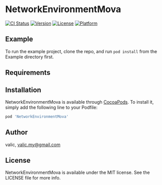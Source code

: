# NetworkEnvironmentMova

[![CI Status](https://img.shields.io/travis/valic/NetworkEnvironmentMova.svg?style=flat)](https://travis-ci.org/valic/NetworkEnvironmentMova)
[![Version](https://img.shields.io/cocoapods/v/NetworkEnvironmentMova.svg?style=flat)](https://cocoapods.org/pods/NetworkEnvironmentMova)
[![License](https://img.shields.io/cocoapods/l/NetworkEnvironmentMova.svg?style=flat)](https://cocoapods.org/pods/NetworkEnvironmentMova)
[![Platform](https://img.shields.io/cocoapods/p/NetworkEnvironmentMova.svg?style=flat)](https://cocoapods.org/pods/NetworkEnvironmentMova)

## Example

To run the example project, clone the repo, and run `pod install` from the Example directory first.

## Requirements

## Installation

NetworkEnvironmentMova is available through [CocoaPods](https://cocoapods.org). To install
it, simply add the following line to your Podfile:

```ruby
pod 'NetworkEnvironmentMova'
```

## Author

valic, valic.my@gmail.com

## License

NetworkEnvironmentMova is available under the MIT license. See the LICENSE file for more info.

